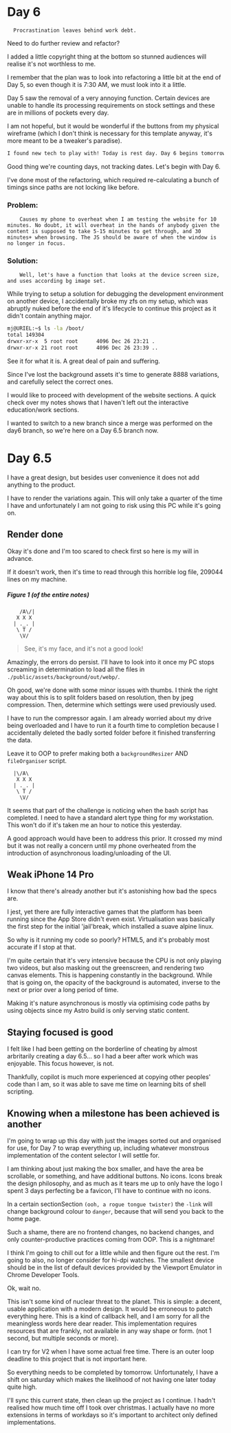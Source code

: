 # Day 6

```
  Procrastination leaves behind work debt.
```

Need to do further review and refactor?

I added a little copyright thing at the bottom so stunned audiences will realise it's not worthless to me.

I remember that the plan was to look into refactoring a little bit at the end of Day 5, so even though it is 7:30 AM, we must look into it a little.

Day 5 saw the removal of a very annoying function. Certain devices are unable to handle its processing requirements on stock settings and these are in millions of pockets every day.

I am not hopeful, but it would be wonderful if the buttons from my physical wireframe (which I don't think is necessary for this template anyway, it's more meant to be a tweaker's paradise).

```md
I found new tech to play with! Today is rest day. Day 6 begins tomorrow, or ~~Monday~~ wednesday.
```

Good thing we're counting days, not tracking dates. Let's begin with Day 6.

I've done most of the refactoring, which required re-calculating a bunch of timings since paths are not locking like before.

### Problem:

        Causes my phone to overheat when I am testing the website for 10 minutes. No doubt, it will overheat in the hands of anybody given the content is supposed to take 5-15 minutes to get through, and 30 minutes+ when browsing. The JS should be aware of when the window is no longer in focus.

### Solution:

        Well, let's have a function that looks at the device screen size, and uses according bg image set.

While trying to setup a solution for debugging the development environment on another device, I accidentally broke my zfs on my setup, which was abruptly nuked before the end of it's lifecycle to continue this project as it didn't contain anything major.

```bash
mj@URIEL:~$ ls -la /boot/
total 149304
drwxr-xr-x  5 root root      4096 Dec 26 23:21 .
drwxr-xr-x 21 root root      4096 Dec 26 23:39 ..
```

See it for what it is. A great deal of pain and suffering.

Since I've lost the background assets it's time to generate 8888 variations, and carefully select the correct ones.

I would like to proceed with development of the website sections. A quick check over my notes shows that I haven't left out the interactive education/work sections.

I wanted to switch to a new branch since a merge was performed on the day6 branch, so we're here on a Day 6.5 branch now.

# Day 6.5

I have a great design, but besides user convenience it does not add anything to the product.

I have to render the variations again. This will only take a quarter of the time I have and unfortunately I am not going to risk using this PC while it's going on.

## Render done

Okay it's done and I'm too scared to check first so here is my will in advance.

If it doesn't work, then it's time to read through this horrible log file, 209044 lines on my machine.

##### Figure 1 (of the entire notes)

        /A\/|
       X X X
      | ._. |
       \ T /
        \V/

> See, it's my face, and it's not a good look!

Amazingly, the errors do persist. I'll have to look into it once my PC stops screaming in determination to load all the files in `./public/assets/background/out/webp/`.

Oh good, we're done with some minor issues with thumbs. I think the right way about this is to split folders based on resolution, then by jpeg compression. Then, determine which settings were used previously used.

I have to run the compressor again. I am already worried about my drive being overloaded and I have to run it a fourth time to completion because I accidentally deleted the badly sorted folder before it finished transferring the data.

Leave it to OOP to prefer making both a `backgroundResizer` AND `fileOrganiser` script.

      |\/A\
       X X X
      | ._. |
       \ T /
        \V/

It seems that part of the challenge is noticing when the bash script has completed. I need to have a standard alert type thing for my workstation. This won't do if it's taken me an hour to notice this yesterday.

A good approach would have been to address this prior. It crossed my mind but it was not really a concern until my phone overheated from the introduction of asynchronous loading/unloading of the UI.

## Weak iPhone 14 Pro

I know that there's already another but it's astonishing how bad the specs are.

I jest, yet there are fully interactive games that the platform has been running since the App Store didn't even exist. Virtualisation was basically the first step for the initial 'jail'break, which installed a suave alpine linux.

So why is it running my code so poorly? HTML5, and it's probably most accurate if I stop at that.

I'm quite certain that it's very intensive because the CPU is not only playing two videos, but also masking out the greenscreen, and rendering two canvas elements. This is happening constantly in the background. While that is going on, the opacity of the background is automated, inverse to the next or prior over a long period of time.

Making it's nature asynchronous is mostly via optimising code paths by using objects since my Astro build is only serving static content.

## Staying focused is good

I felt like I had been getting on the borderline of cheating by almost arbritarily creating a day 6.5... so I had a beer after work which was enjoyable. This focus however, is not.

Thankfully, copilot is much more experienced at copying other peoples' code than I am, so it was able to save me time on learning bits of shell scripting.

## Knowing when a milestone has been achieved is another

I'm going to wrap up this day with just the images sorted out and organised for use, for Day 7 to wrap everything up, including whatever monstrous implementation of the content selector I will settle for.

I am thinking about just making the box smaller, and have the area be scrollable, or something, and have additional buttons. No icons. Icons break the design philosophy, and as much as it tears me up to only have the logo I spent 3 days perfecting be a favicon, I'll have to continue with no icons.

In a certain sectionSection `(ooh, a rogue tongue twister)` the `-link` will change background colour to `danger`, because that will send you back to the home page.

Such a shame, there are no frontend changes, no backend changes, and only counter-productive practices coming from OOP. This is a nightmare!

I think I'm going to chill out for a little while and then figure out the rest. I'm going to also, no longer consider for hi-dpi watches. The smallest device should be in the list of default devices provided by the Viewport Emulator in Chrome Developer Tools.

Ok, wait no.

This isn't some kind of nuclear threat to the planet. This is simple: a decent, usable application with a modern design. It would be erroneous to patch everything here. This is a kind of callback hell, and I am sorry for all the meaningless words here dear reader. This implementation requires resources that are frankly, not available in any way shape or form. (not 1 second, but multiple seconds or more).

I can try for V2 when I have some actual free time. There is an outer loop deadline to this project that is not important here.

So everything needs to be completed by tomorrow. Unfortunately, I have a shift on saturday which makes the likelihood of not having one later today quite high.

I'll sync this current state, then clean up the project as I continue. I hadn't realised how much time off I took over christmas. I actually have no more extensions in terms of workdays so it's important to architect only defined implementations.
